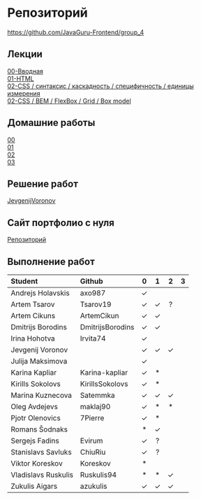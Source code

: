 # Репозиторий
https://github.com/JavaGuru-Frontend/group_4

## Лекции
[00-Вводная](https://github.com/JavaGuru-Frontend/group_4/blob/main/Lectures/00/00-Intro.pdf)  
[01-HTML](https://github.com/JavaGuru-Frontend/group_4/blob/main/Lectures/01-HTML/1-HTML.pdf)   
[02-CSS / синтаксис / каскадность / специфичность / единицы измерения](https://github.com/JavaGuru-Frontend/group_4/blob/main/Lectures/01-CSS/1-CSS.pdf)   
[02-CSS / BEM / FlexBox / Grid / Box model](https://github.com/JavaGuru-Frontend/group_4/blob/main/Lectures/01-CSS/1-CSS.pdf) 

## Домашние работы 
[00](https://github.com/JavaGuru-Frontend/group_4/blob/main/Homeworks/%F0%9F%8E%92HOMEWORKS/00/homework.md)  
[01](https://github.com/JavaGuru-Frontend/group_4/blob/main/Homeworks/%F0%9F%8E%92HOMEWORKS/01/Homework.md)  
[02](https://github.com/JavaGuru-Frontend/group_4/blob/main/Homeworks/%F0%9F%8E%92HOMEWORKS/02/Homework.md)   
[03](https://github.com/JavaGuru-Frontend/group_4/blob/main/Homeworks/%F0%9F%8E%92HOMEWORKS/03/Homework.md)


## Решение работ 
[JevgenijVoronov](https://github.com/JavaGuru-Frontend/group_4/tree/main/Homeworks/JevgenijVoronov)   

## Сайт портфолио с нуля  
[Репозиторий](https://github.com/JavaGuru-Frontend/Portfolio)  

## Выполнение работ

| Student               | Github           | 0 | 1 | 2 | 3 |
| :-------------------- | :--------------- |:-:|:-:|:-:|:-:|
| Andrejs	  Holavskis | axo987           | ✓ |   |   |   |
| Artem       Tsarov    | Tsarov19         | ✓ | ✓ | ? |   |
| Artem       Cikuns    | ArtemCikun       | ✓ | ✓ |   |   |
| Dmitrijs    Borodins  | DmitrijsBorodins | ✓ | ✓ |   |   |
| Irina	      Hohotva   | Irvita74         | ✓ |   |   |   |
| Jevgenij	  Voronov   |                  | ✓ | ✓ | ✓ |   |
| Julija	  Maksimova |                  | ✓ |   |   |   |
| Karina      Kapliar   | Karina-kapliar   | ✓ | * |   |   |
| Kirills	  Sokolovs  | KirillsSokolovs  | ✓ | * |   |   |
| Marina	  Kuznecova | Satemmka         | ✓ | ✓ | ✓ |   |
| Oleg        Avdejevs  | maklaj90         | ✓ | * | * |   |
| Pjotr       Olenovics | 7Pierre          | ✓ | * |   |   |
| Romans 	  Šodnaks   |                  | * | ✓ |   |   |
| Sergejs     Fadins    | Evirum           | ✓ | ? |   |   |
| Stanislavs  Savluks   | ChiuRiu          | ✓ | ? |   |   |
| Viktor      Koreskov  | Koreskov         | * |   |   |   |
| Vladislavs  Ruskulis  | Ruskulis94       | * | * | ✓ |   |
| Zukulis	  Aigars    | azukulis         | ✓ | ✓ | ✓ |   |

